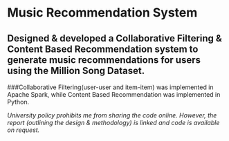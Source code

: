 # Music Recommendation System

## Designed & developed a Collaborative Filtering & Content Based Recommendation system to generate music recommendations for users using the Million Song Dataset.

###Collaborative Filtering(user-user and item-item) was implemented in Apache Spark, while Content Based Recommendation was implemented in Python.

*University policy prohibits me from sharing the code online. However, the report (outlining the design & methodology) is linked and code is available on request.*

